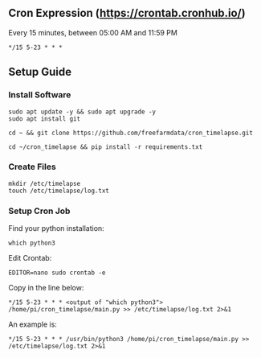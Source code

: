 ## Cron Expression (https://crontab.cronhub.io/)

Every 15 minutes, between 05:00 AM and 11:59 PM
```
*/15 5-23 * * *
```

## Setup Guide

### Install Software

```
sudo apt update -y && sudo apt upgrade -y
sudo apt install git

cd ~ && git clone https://github.com/freefarmdata/cron_timelapse.git

cd ~/cron_timelapse && pip install -r requirements.txt
```

### Create Files

```
mkdir /etc/timelapse
touch /etc/timelapse/log.txt
```

### Setup Cron Job

Find your python installation:
```
which python3
```

Edit Crontab:
```
EDITOR=nano sudo crontab -e
```

Copy in the line below:
```
*/15 5-23 * * * <output of "which python3"> /home/pi/cron_timelapse/main.py >> /etc/timelapse/log.txt 2>&1
```

An example is:
```
*/15 5-23 * * * /usr/bin/python3 /home/pi/cron_timelapse/main.py >> /etc/timelapse/log.txt 2>&1
```

